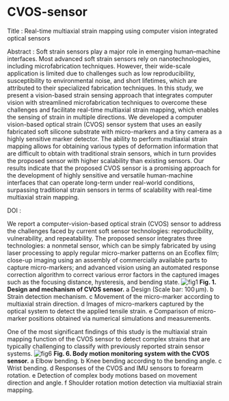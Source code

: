 # CVOS-sensor
Title : Real-time multiaxial strain mapping using computer vision integrated optical sensors

Abstract : 
Soft strain sensors play a major role in emerging human–machine interfaces. Most advanced soft strain sensors rely on nanotechnologies, including microfabrication techniques. However, their wide-scale application is limited due to challenges such as low reproducibility, susceptibility to environmental noise, and short lifetimes, which are attributed to their specialized fabrication techniques. In this study, we present a vision-based strain sensing approach that integrates computer vision with streamlined microfabrication techniques to overcome these challenges and facilitate real-time multiaxial strain mapping, which enables the sensing of strain in multiple directions. We developed a computer vision-based optical strain (CVOS) sensor system that uses an easily fabricated soft silicone substrate with micro-markers and a tiny camera as a highly sensitive marker detector. The ability to perform multiaxial strain mapping allows for obtaining various types of deformation information that are difficult to obtain with traditional strain sensors, which in turn provides the proposed sensor with higher scalability than existing sensors. Our results indicate that the proposed CVOS sensor is a promising approach for the development of highly sensitive and versatile human-machine interfaces that can operate long-term under real-world conditions, surpassing traditional strain sensors in terms of scalability with real-time multiaxial strain mapping.

DOI : 

We report a computer-vision-based optical strain (CVOS) sensor to address the challenges faced by current soft sensor technologies: reproducibility, vulnerability, and repeatability. The proposed sensor integrates three technologies: a nonmetal sensor, which can be simply fabricated by using laser processing to apply regular micro-marker patterns on an Ecoflex film; close-up imaging using an assembly of commercially available parts to capture micro-markers; and advanced vision using an automated response correction algorithm to correct various error factors in the captured images such as the focusing distance, hysteresis, and bending state. 
![fig1](https://github.com/HongSungUk/CVOS-sensor/assets/26831528/e06c19a4-ac4b-4fba-af2b-2cb0104ef3a5)
**Fig. 1. Design and mechanism of CVOS sensor.** a Design (Scale bar: 100 µm). b Strain detection mechanism. c Movement of the micro-marker according to multiaxial strain direction. d Images of micro-markers captured by the optical system to detect the applied tensile strain. e Comparison of micro-marker positions obtained via numerical simulations and measurements.

One of the most significant findings of this study is the multiaxial strain mapping function of the CVOS sensor to detect complex strains that are typically challenging to classify with previously reported strain sensor systems.
![fig6](https://github.com/HongSungUk/CVOS-sensor/assets/26831528/dc457b36-6127-4404-a500-026fe3be50d3)
**Fig. 6. Body motion monitoring system with the CVOS sensor.** a Elbow bending. b Knee bending according to the bending angle. c Wrist bending. d Responses of the CVOS and IMU sensors to forearm rotation. e Detection of complex body motions based on movement direction and angle. f Shoulder rotation motion detection via multiaxial strain mapping.
